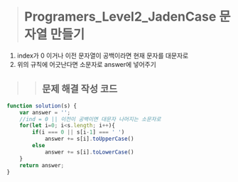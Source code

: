 ><h1>Programers_Level2_JadenCase 문자열 만들기</h1>
1. index가 0 이거나 이전 문자열이 공백이라면 현재 문자를 대문자로
2. 위의 규칙에 어긋난다면 소문자로 answer에 넣어주기

>><h2>문제 해결 작성 코드</h2>
```javascript
function solution(s) {
    var answer = '';
    //ind = 0 || 이전이 공백이면 대문자 나머지는 소문자로
    for(let i=0; i<s.length; i++){
        if(i === 0 || s[i-1] === ' ')
            answer += s[i].toUpperCase()
        else
            answer += s[i].toLowerCase()
    }
    return answer;
}
```
